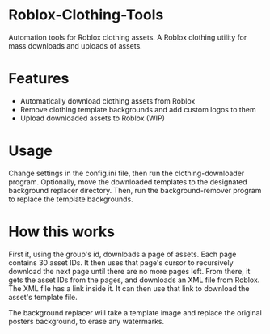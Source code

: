 # Roblox-Clothing-Tools
Automation tools for Roblox clothing assets.
A Roblox clothing utility for mass downloads and uploads of assets.

# Features
* Automatically download clothing assets from Roblox
* Remove clothing template backgrounds and add custom logos to them
* Upload downloaded assets to Roblox (WIP)

# Usage
Change settings in the config.ini file, then run the clothing-downloader program.
Optionally, move the downloaded templates to the designated background replacer directory. 
Then, run the background-remover program to replace the template backgrounds.

# How this works
First it, using the group's id, downloads a page of assets. Each page contains 30 asset IDs.
It then uses that page's cursor to recursively download the next page until there are no more pages left. 
From there, it gets the asset IDs from the pages, and downloads an XML file from Roblox. The XML file has a link inside it.
It can then use that link to download the asset's template file.

The background replacer will take a template image and replace the original posters background, to erase any watermarks.
